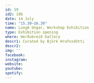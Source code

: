 ```yaml
---
id: 19
id2: 19b
date: 14 July
time: "15.30–16.30"
name: LungA Ungar, Workshop Exhibition
type: Exhibition opening
where: Herðubreið Gallery
descr1: Curated by Björk Hrafnsdótti
descr2: 
img: ''
facebook: 
instagram:  
website:
youtube: 
spotify:
---
```

